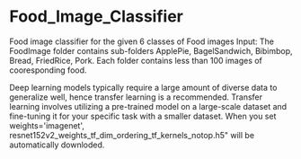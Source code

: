 # Food_Image_Classifier
Food image classifier for the given 6 classes of Food images
Input: 
The FoodImage folder contains sub-folders
  ApplePie, 
  BagelSandwich, 
  Bibimbop, 
  Bread, 
  FriedRice, 
  Pork. 
Each folder contains less than 100 images of cooresponding food. 

Deep learning models typically require a large amount of diverse data to generalize well, hence  transfer learning is a recommended. 
Transfer learning involves utilizing a pre-trained model on a large-scale dataset and fine-tuning it for your specific task with a smaller dataset. 
When you set  weights='imagenet', resnet152v2_weights_tf_dim_ordering_tf_kernels_notop.h5" will be automatically downloded. 
